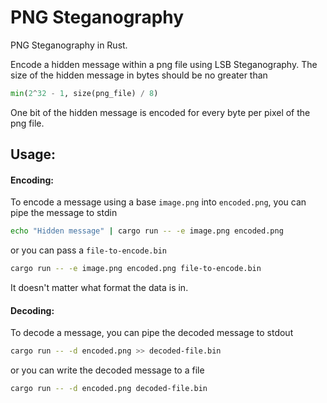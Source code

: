 # PNG Steganography

PNG Steganography in Rust.

Encode a hidden message within a png file using LSB Steganography.
The size of the hidden message in bytes should be no greater than 

``` python
min(2^32 - 1, size(png_file) / 8)
```

One bit of the hidden message is encoded for every byte per pixel of the png file.

## Usage:

#### Encoding:

To encode a message using a base `image.png` into `encoded.png`,
you can pipe the message to stdin

``` bash
echo "Hidden message" | cargo run -- -e image.png encoded.png
```
or you can pass a `file-to-encode.bin`

``` bash
cargo run -- -e image.png encoded.png file-to-encode.bin
```
It doesn't matter what format the data is in.

#### Decoding:

To decode a message, you can pipe the decoded message to stdout

``` bash
cargo run -- -d encoded.png >> decoded-file.bin
```
or you can write the decoded message to a file

``` bash
cargo run -- -d encoded.png decoded-file.bin
```

